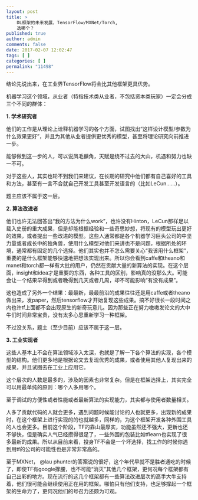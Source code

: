 ```yaml
---
layout: post
title: >
    DL框架的未来发展，TensorFlow/MXNet/Torch,
    选哪个？
published: true
author: admin
comments: false
date: 2017-02-07 12:02:47
tags: [ ]
categories: [ ]
permalink: "11498"
---
```

结论先说出来，在工业界TensorFlow将会比其他框架更具优势。

机器学习这个领域，从业者（特指技术类从业者，不包括资本类玩家）一定会分成三个不同的群体：

**1. 学术研究者**

他们的工作是从理论上诠释机器学习的各个方面，试图找出“这样设计模型/参数为什么效果更好”，并且为其他从业者提供更优秀的模型，甚至将理论研究向前推进一步。
  
能够做到这一步的人，可以说凤毛麟角，天赋是绕不过去的大山，机遇和努力也缺一不可。
  
对于这些人，其实也轮不到我们来建议，在长期的研究中他们都有自己喜好的工具和方法，甚至有一言不合就自己开发工具甚至开发语言的（比如LeCun……）。
  
题主应该不属于这一层。

**2. 算法改进者**

他们也许无法回答出“我的方法为什么work”，也许没有Hinton，LeCun那样足以载入史册的重大成果，但是却能根据经验和一些奇思妙想，将现有的模型玩出更好的效果，或者提出一些改进的模型。这些人通常都是各个机器学习巨头公司的中坚力量或者成长中的独角兽，使用什么模型对他们来讲也不是问题，根据所处的环境，通常都有固定的几个选择。他们其实也并不怎么需要关心“我该用什么框架”，重要的是什么框架能够快速地把想法实现出来。所以你会看到caffe和theano和mxnet和torch都一样有大批的用户，仍然在贡献大量的新算法的实现。在这个层面，insight和idea才是重要的东西，各种工具的区别，影响真的没那么大。可能会让一个结果早得到或者晚得到几天或者几周，却不可能影响“有没有成果”。
  
这也造成了另外一个结果：最最新，最最前沿的成果往往还是用caffe或者theano做出来，发paper，然后tensorflow才开始复现这些成果。搞不好很长一段时间之内也许tf上面都不会出现原生的新奇玩意儿。因为那些正在努力嗷嗷发论文的大中牛们时间非常宝贵，没有太多心思重新学习一种框架。
  
不过没关系，题主（至少目前）应该不属于这一层。

**3. 工业实现者**

这些人基本上不会在算法领域涉入太深，也就是了解一下各个算法的实现，各个模型的结构。他们更多地是根据论文去复现优秀的成果，或者使用其他人复现出来的成果，并且试图去在工业上应用它。
  
这个层次的人数是最多的，涉及的因素也非常复杂。但是在框架选择上，其实完全可以用最单纯的原则：哪个人多用哪个。
  
至于调试的方便性或者性能或者最新算法的实现能力，其实都与使用者数量相关。
  
人多了贡献代码的人就会更多，遇到问题时候能讨论的人也就更多，出现新的成果时，在这个框架上进行实现的的也就越多，同样的，为这个框架开发各种外围工具的人也会更多。目前这个阶段，TF的靠山最厚实，功能虽然还不强大，更新也还不够快，但是确实人气已经攒得很足了，一些外围的包装比如tflearn也实现了很多最新的成果。所以从目前来看，投身TF不会是一个坏选择，找工作的时候你遇到用tf的公司的可能性也是非常非常高的。
  
至于MXNet， @lau phunter的答案说的很好，这个年代早就不是胜者通吃的时候了，即使TF有google撑腰，也不可能“消灭”其他几个框架，更何况每个框架都有自己出彩的地方。现在流行的这几个框架都有一些算法改进层次的高手大牛支持着，他们很可能会继续使用正在用的框架。哪怕只有他们支持，也足够撑起一个框架的生命力了，更何况他们的号召力还颇为可观。